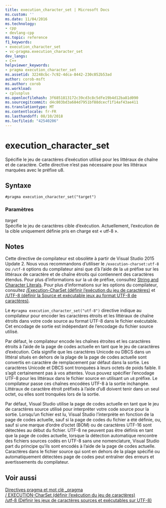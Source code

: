 ```yaml
---
title: execution_character_set | Microsoft Docs
ms.custom: ''
ms.date: 11/04/2016
ms.technology:
- cpp
- devlang-cpp
ms.topic: reference
f1_keywords:
- execution_character_set
- vc-pragma.execution_character_set
dev_langs:
- C++
helpviewer_keywords:
- pragma execution_character_set
ms.assetid: 32248cbc-7c92-4dca-8442-230c052b53ad
author: corob-msft
ms.author: corob
ms.workload:
- cplusplus
ms.openlocfilehash: 3f6851813172c39cd3c8c5dfe19b4d12ba81d090
ms.sourcegitcommit: d4c803bd3a684d7951bf88dcecf1f14af43ae411
ms.translationtype: MT
ms.contentlocale: fr-FR
ms.lasthandoff: 08/10/2018
ms.locfileid: "42540206"
---
```

# <a name="executioncharacterset"></a>execution_character_set
Spécifie le jeu de caractères d’exécution utilisé pour les littéraux de chaîne et de caractère. Cette directive n’est pas nécessaire pour les littéraux marquées avec le préfixe u8.  
  
## <a name="syntax"></a>Syntaxe  
  
```  
#pragma execution_character_set("target")  
```  
  
### <a name="parameters"></a>Paramètres  
*target*  
Spécifie le jeu de caractères cible d’exécution. Actuellement, l’exécution de la cible uniquement définie pris en charge est « utf-8 ».  
  
## <a name="remarks"></a>Notes  
 
Cette directive de compilateur est obsolète à partir de Visual Studio 2015 Update 2. Nous vous recommandons d’utiliser le `/execution-charset:utf-8` ou `/utf-8` options du compilateur ainsi que d’à l’aide de la `u8` préfixe sur les littéraux de caractère et de chaîne étroits qui contiennent des caractères étendus. Pour plus d’informations sur la `u8` de préfixe, consultez [String and Character Literals](../cpp/string-and-character-literals-cpp.md). Pour plus d’informations sur les options du compilateur, consultez [/Execution-CharSet (définir l’exécution du jeu de caractères)](../build/reference/execution-charset-set-execution-character-set.md) et [/UTF-8 (définir la Source et exécutable jeux au format UTF-8 de caractères)](../build/reference/utf-8-set-source-and-executable-character-sets-to-utf-8.md).  
  
Le `#pragma execution_character_set("utf-8")` directive indique au compilateur pour encoder les caractères étroits et les littéraux de chaîne étroits dans votre code source au format UTF-8 dans le fichier exécutable. Cet encodage de sortie est indépendant de l’encodage du fichier source utilisé.  
  
Par défaut, le compilateur encode les chaînes étroites et les caractères étroits à l’aide de la page de codes actuelle en tant que le jeu de caractères d’exécution. Cela signifie que les caractères Unicode ou DBCS dans un littéral situés en dehors de la plage de la page de codes actuelle sont convertis en caractère de remplacement par défaut dans la sortie. Les caractères Unicode et DBCS sont tronquées à leurs octets de poids faible. Il s’agit certainement pas à vos attentes. Vous pouvez spécifier l’encodage UTF-8 pour les littéraux dans le fichier source en utilisant un `u8` préfixe. Le compilateur passe ces chaînes encodées UTF-8 à la sortie inchangée. Littéraux de caractère étroit préfixés à l’aide d’u8 doivent tenir dans un seul octet, ou elles sont tronquées lors de la sortie.  
  
Par défaut, Visual Studio utilise la page de codes actuelle en tant que le jeu de caractères source utilisé pour interpréter votre code source pour la sortie. Lorsqu’un fichier est lu, Visual Studio l’interprète en fonction de la page de codes actuelle, sauf si la page de codes du fichier a été définie, ou, sauf si une marque d’ordre d’octet (BOM) ou de caractères UTF-16 sont détectées au début du fichier. UTF-8 ne peuvent pas être définis en tant que la page de codes actuelle, lorsque la détection automatique rencontre des fichiers sources codés en UTF-8 sans une nomenclature, Visual Studio part du principe qu’ils sont encodés à l’aide de la page de codes actuelle. Caractères dans le fichier source qui sont en dehors de la plage spécifié ou automatiquement détectées page de codes peut entraîner des erreurs et avertissements du compilateur.  
  
## <a name="see-also"></a>Voir aussi  
 
[Directives pragma et mot clé _pragma](../preprocessor/pragma-directives-and-the-pragma-keyword.md)   
[/ EXECUTION-CharSet (définir l’exécution du jeu de caractères)](../build/reference/execution-charset-set-execution-character-set.md)   
[/utf-8 (Définir les jeux de caractères sources et exécutables sur UTF-8)](../build/reference/utf-8-set-source-and-executable-character-sets-to-utf-8.md)